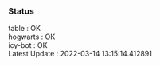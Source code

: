### Status


table : OK  
hogwarts : OK  
icy-bot : OK  
Latest Update : 2022-03-14 13:15:14.412891
